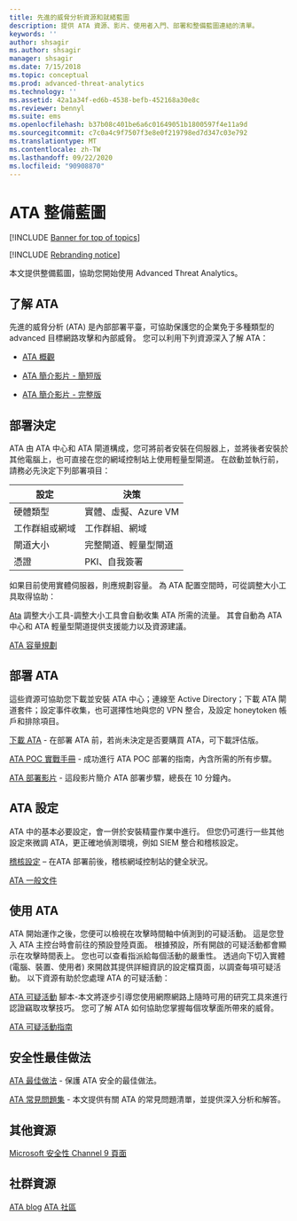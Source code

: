 ```yaml
---
title: 先進的威脅分析資源和就緒藍圖
description: 提供 ATA 資源、影片、使用者入門、部署和整備藍圖連結的清單。
keywords: ''
author: shsagir
ms.author: shsagir
manager: shsagir
ms.date: 7/15/2018
ms.topic: conceptual
ms.prod: advanced-threat-analytics
ms.technology: ''
ms.assetid: 42a1a34f-ed6b-4538-befb-452168a30e8c
ms.reviewer: bennyl
ms.suite: ems
ms.openlocfilehash: b37b08c401be6a6c01649051b1800597f4e11a9d
ms.sourcegitcommit: c7c0a4c9f7507f3e8e0f219798ed7d347c03e792
ms.translationtype: MT
ms.contentlocale: zh-TW
ms.lasthandoff: 09/22/2020
ms.locfileid: "90908870"
---
```

# <a name="ata-readiness-roadmap"></a>ATA 整備藍圖

[!INCLUDE [Banner for top of topics](includes/banner.md)]

[!INCLUDE [Rebranding notice](includes/rebranding.md)]

本文提供整備藍圖，協助您開始使用 Advanced Threat Analytics。

## <a name="understanding-ata"></a>了解 ATA

先進的威脅分析 (ATA) 是內部部署平臺，可協助保護您的企業免于多種類型的 advanced 目標網路攻擊和內部威脅。 您可以利用下列資源深入了解 ATA：

- [ATA 概觀](what-is-ata.md)

- [ATA 簡介影片 - 簡短版](https://aka.ms/ATAShort)

- [ATA 簡介影片 - 完整版](https://aka.ms/ATAVideo)

## <a name="deployment-decisions"></a>部署決定

ATA 由 ATA 中心和 ATA 閘道構成，您可將前者安裝在伺服器上，並將後者安裝於其他電腦上，也可直接在您的網域控制站上使用輕量型閘道。 在啟動並執行前，請務必先決定下列部署項目：

|設定 | 決策 |
|----|----|
|硬體類型|實體、虛擬、Azure VM|
|工作群組或網域|工作群組、網域|
|閘道大小|完整閘道、輕量型閘道|
|憑證|PKI、自我簽署|

如果目前使用實體伺服器，則應規劃容量。 為 ATA 配置空間時，可從調整大小工具取得協助：

[Ata](ata-capacity-planning.md) 調整大小工具-調整大小工具會自動收集 ATA 所需的流量。 其會自動為 ATA 中心和 ATA 輕量型閘道提供支援能力以及資源建議。

[ATA 容量規劃](ata-capacity-planning.md)

## <a name="deploy-ata"></a>部署 ATA

這些資源可協助您下載並安裝 ATA 中心；連線至 Active Directory；下載 ATA 閘道套件；設定事件收集，也可選擇性地與您的 VPN 整合，及設定 honeytoken 帳戶和排除項目。

[下載 ATA](https://aka.ms/ataeval) - 在部署 ATA 前，若尚未決定是否要購買 ATA，可下載評估版。

[ATA POC 實戰手冊](https://aka.ms/atapoc) - 成功進行 ATA POC 部署的指南，內含所需的所有步驟。

[ATA 部署影片](https://channel9.msdn.com/Shows/Microsoft-Security/Overview-of-ATA-Deployment-in-10-Minutes) - 這段影片簡介 ATA 部署步驟，總長在 10 分鐘內。

## <a name="ata-settings"></a>ATA 設定

ATA 中的基本必要設定，會一併於安裝精靈作業中進行。 但您仍可進行一些其他設定來微調 ATA，更正確地偵測環境，例如 SIEM 整合和稽核設定。

[稽核設定](https://aka.ms/ataauditingblog) – 在ATA 部署前後，稽核網域控制站的健全狀況。

[ATA 一般文件](index.yml)

## <a name="work-with-ata"></a>使用 ATA

ATA 開始運作之後，您便可以檢視在攻擊時間軸中偵測到的可疑活動。 這是您登入 ATA 主控台時會前往的預設登陸頁面。 根據預設，所有開啟的可疑活動都會顯示在攻擊時間表上。 您也可以查看指派給每個活動的嚴重性。 透過向下切入實體 (電腦、裝置、使用者) 來開啟其提供詳細資訊的設定檔頁面，以調查每項可疑活動。 以下資源有助於您處理 ATA 的可疑活動：

[ATA 可疑活動](https://aka.ms/ataplaybook) 腳本-本文將逐步引導您使用網際網路上隨時可用的研究工具來進行認證竊取攻擊技巧。 您可了解 ATA 如何協助您掌握每個攻擊面所帶來的威脅。

[ATA 可疑活動指南](suspicious-activity-guide.md)

## <a name="security-best-practices"></a>安全性最佳做法

[ATA 最佳做法](https://aka.ms/atasecbestpractices) - 保護 ATA 安全的最佳做法。

[ATA 常見問題集](ata-technical-faq.md) - 本文提供有關 ATA 的常見問題清單，並提供深入分析和解答。

## <a name="additional-resources"></a>其他資源

[Microsoft 安全性 Channel 9 頁面](https://channel9.msdn.com/Shows/Microsoft-Security/)

## <a name="community-resources"></a>社群資源

[ATA blog](https://aka.ms/ATABlog) 
[ATA 社區](https://aka.ms/ATACommunity)